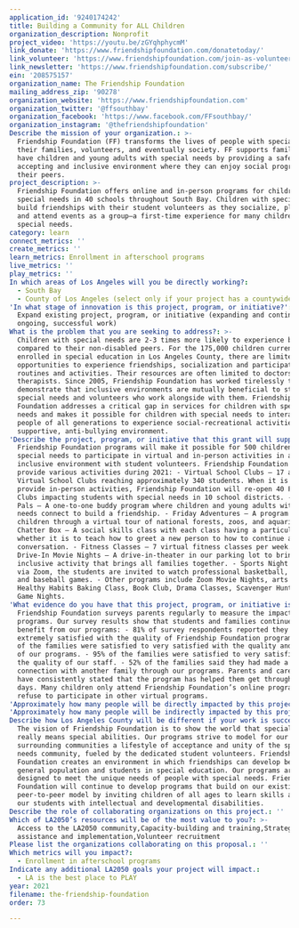 ```yaml
---
application_id: '9240174242'
title: Building a Community for ALL Children
organization_description: Nonprofit
project_video: 'https://youtu.be/zGYqhphycmM'
link_donate: 'https://www.friendshipfoundation.com/donatetoday/'
link_volunteer: 'https://www.friendshipfoundation.com/join-as-volunteer/'
link_newsletter: 'https://www.friendshipfoundation.com/subscribe/'
ein: '208575157'
organization_name: The Friendship Foundation
mailing_address_zip: '90278'
organization_website: 'https://www.friendshipfoundation.com'
organization_twitter: '@ffsouthbay'
organization_facebook: 'https://www.facebook.com/FFsouthbay/'
organization_instagram: '@thefriendshipfoundation'
Describe the mission of your organization.: >-
  Friendship Foundation (FF) transforms the lives of people with special needs,
  their families, volunteers, and eventually society. FF supports families who
  have children and young adults with special needs by providing a safe,
  accepting and inclusive environment where they can enjoy social programs with
  their peers.
project_description: >-
  Friendship Foundation offers online and in-person programs for children with
  special needs in 40 schools throughout South Bay. Children with special needs
  build friendships with their student volunteers as they socialize, play games,
  and attend events as a group—a first-time experience for many children with
  special needs.
category: learn
connect_metrics: ''
create_metrics: ''
learn_metrics: Enrollment in afterschool programs
live_metrics: ''
play_metrics: ''
In which areas of Los Angeles will you be directly working?:
  - South Bay
  - County of Los Angeles (select only if your project has a countywide benefit)
'In what stage of innovation is this project, program, or initiative?': >-
  Expand existing project, program, or initiative (expanding and continuing
  ongoing, successful work)
What is the problem that you are seeking to address?: >-
  Children with special needs are 2-3 times more likely to experience bullying
  compared to their non-disabled peers. For the 175,000 children currently
  enrolled in special education in Los Angeles County, there are limited
  opportunities to experience friendships, socialization and participation in
  routines and activities. Their resources are often limited to doctors and
  therapists. Since 2005, Friendship Foundation has worked tirelessly to
  demonstrate that inclusive environments are mutually beneficial to students of
  special needs and volunteers who work alongside with them. Friendship
  Foundation addresses a critical gap in services for children with special
  needs and makes it possible for children with special needs to interact with
  people of all generations to experience social-recreational activities in a
  supportive, anti-bullying environment.
'Describe the project, program, or initiative that this grant will support to address the problem identified.': >-
  Friendship Foundation programs will make it possible for 500 children with
  special needs to participate in virtual and in-person activities in a safe,
  inclusive environment with student volunteers. Friendship Foundation will
  provide various activities during 2021: - Virtual School Clubs – 17 active
  Virtual School Clubs reaching approximately 340 students. When it is safe to
  provide in-person activities, Friendship Foundation will re-open 40 Friendship
  Clubs impacting students with special needs in 10 school districts. - Zoom
  Pals – A one-to-one buddy program where children and young adults with special
  needs connect to build a friendship. - Friday Adventures – A program takes our
  children through a virtual tour of national forests, zoos, and aquariums. -
  Chatter Box – A social skills class with each class having a particular goal,
  whether it is to teach how to greet a new person to how to continue a
  conversation. - Fitness Classes – 7 virtual fitness classes per week. -
  Drive-In Movie Nights – A drive-in-theater in our parking lot to bring an
  inclusive activity that brings all families together. - Sports Night – Hosted
  via Zoom, the students are invited to watch professional basketball, football,
  and baseball games. - Other programs include Zoom Movie Nights, arts programs,
  Healthy Habits Baking Class, Book Club, Drama Classes, Scavenger Hunt, and
  Game Nights.
'What evidence do you have that this project, program, or initiative is or will be successful, and how will you define and measure success?': >-
  Friendship Foundation surveys parents regularly to measure the impact of our
  programs. Our survey results show that students and families continue to
  benefit from our programs: - 81% of survey respondents reported they are
  extremely satisfied with the quality of Friendship Foundation programs. - 94%
  of the families were satisfied to very satisfied with the quality and delivery
  of our programs. - 95% of the families were satisfied to very satisfied with
  the quality of our staff. - 52% of the families said they had made a
  connection with another family through our programs. Parents and caregivers
  have consistently stated that the program has helped them get through their
  days. Many children only attend Friendship Foundation’s online programs and
  refuse to participate in other virtual programs.
'Approximately how many people will be directly impacted by this project, program, or initiative?': '1800'
'Approximately how many people will be indirectly impacted by this project, program, or initiative?': '7200'
Describe how Los Angeles County will be different if your work is successful.: >-
  The vision of Friendship Foundation is to show the world that special needs
  really means special abilities. Our programs strive to model for our
  surrounding communities a lifestyle of acceptance and unity of the special
  needs community, fueled by the dedicated student volunteers. Friendship
  Foundation creates an environment in which friendships can develop between the
  general population and students in special education. Our programs are
  designed to meet the unique needs of people with special needs. Friendship
  Foundation will continue to develop programs that build on our existing
  peer-to-peer model by inviting children of all ages to learn skills alongside
  our students with intellectual and developmental disabilities.
Describe the role of collaborating organizations on this project.: ''
Which of LA2050’s resources will be of the most value to you?: >-
  Access to the LA2050 community,Capacity-building and training,Strategy
  assistance and implementation,Volunteer recruitment
Please list the organizations collaborating on this proposal.: ''
Which metrics will you impact?:
  - Enrollment in afterschool programs
Indicate any additional LA2050 goals your project will impact.:
  - LA is the best place to PLAY
year: 2021
filename: the-friendship-foundation
order: 73

---
```

